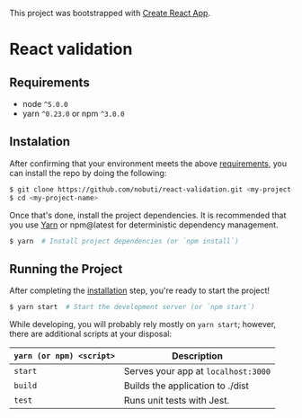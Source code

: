 This project was bootstrapped with [Create React App](https://github.com/facebookincubator/create-react-app).

# React validation

## Requirements
* node `^5.0.0`
* yarn `^0.23.0` or npm `^3.0.0`

## Instalation

After confirming that your environment meets the above [requirements](#requirements), you can install the repo by doing the following:

```bash
$ git clone https://github.com/nobuti/react-validation.git <my-project-name>
$ cd <my-project-name>
```
Once that's done, install the project dependencies. It is recommended that you use [Yarn](https://yarnpkg.com/) or npm@latest for deterministic dependency management.

```bash
$ yarn  # Install project dependencies (or `npm install`)
```

## Running the Project

After completing the [installation](#installation) step, you're ready to start the project!

```bash
$ yarn start  # Start the development server (or `npm start`)
```

While developing, you will probably rely mostly on `yarn start`; however, there are additional scripts at your disposal:

|`yarn (or npm) <script>`    |Description|
|----------------------------|-----------|
|`start`                     |Serves your app at `localhost:3000`|
|`build`                     |Builds the application to ./dist|
|`test`                      |Runs unit tests with Jest.|
